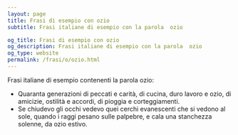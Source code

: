 ```yaml
---
layout: page
title: Frasi di esempio con ozio 
subtitle: Frasi italiane di esempio con la parola  ozio

og_title: Frasi di esempio con ozio 
og_description: Frasi italiane di esempio con la parola  ozio
og_type: website
permalink: /frasi/o/ozio.html
---
```


Frasi italiane di esempio contenenti la parola ozio:


- Quaranta generazioni di peccati e carità, di cucina, duro lavoro e ozio, di amicizie, ostilità e accordi, di pioggia e corteggiamenti.
- Se chiudevo gli occhi vedevo quei cerchi evanescenti che si vedono al sole, quando i raggi pesano sulle palpebre, e cala una stanchezza solenne, da ozio estivo.
